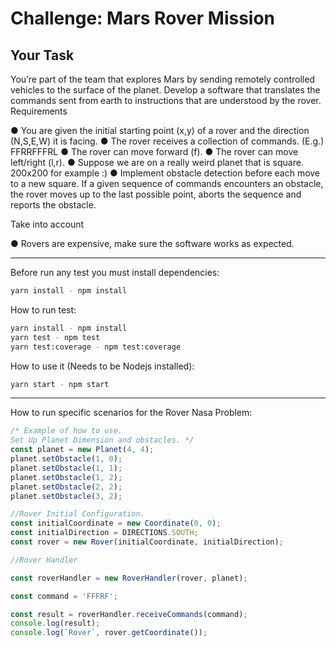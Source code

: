 
#  Challenge: Mars Rover Mission

## Your Task
You’re part of the team that explores Mars by sending remotely controlled vehicles to the surface
of the planet. Develop a software that translates the commands sent from earth to instructions
that are understood by the rover.
Requirements

● You are given the initial starting point (x,y) of a rover and the direction (N,S,E,W)
it is facing.
● The rover receives a collection of commands. (E.g.) FFRRFFFRL
● The rover can move forward (f).
● The rover can move left/right (l,r).
● Suppose we are on a really weird planet that is square. 200x200 for example :)
● Implement obstacle detection before each move to a new square. If a given
sequence of commands encounters an obstacle, the rover moves up to the last
possible point, aborts the sequence and reports the obstacle.

Take into account

● Rovers are expensive, make sure the software works as expected.

---------------------------------------------------------------------------------------------------

Before run any test you must install dependencies:
```bash
yarn install - npm install 
```

How to run test: 
```bash
yarn install - npm install 
yarn test - npm test
yarn test:coverage - npm test:coverage
```

How to use it (Needs to be Nodejs installed):
```bash
yarn start - npm start 
```
----------------------------------------------------------------------------------------------------

How to run specific scenarios for the Rover Nasa Problem:
```javascript
/* Example of how to use.
Set Up Planet Dimension and obstacles. */
const planet = new Planet(4, 4);
planet.setObstacle(1, 0);
planet.setObstacle(1, 1);
planet.setObstacle(1, 2);
planet.setObstacle(2, 2);
planet.setObstacle(3, 2);

//Rover Initial Configuration.
const initialCoordinate = new Coordinate(0, 0);
const initialDirection = DIRECTIONS.SOUTH;
const rover = new Rover(initialCoordinate, initialDirection);

//Rover Handler 

const roverHandler = new RoverHandler(rover, planet);

const command = 'FFFRF';

const result = roverHandler.receiveCommands(command);
console.log(result);
console.log(`Rover`, rover.getCoordinate());
```
